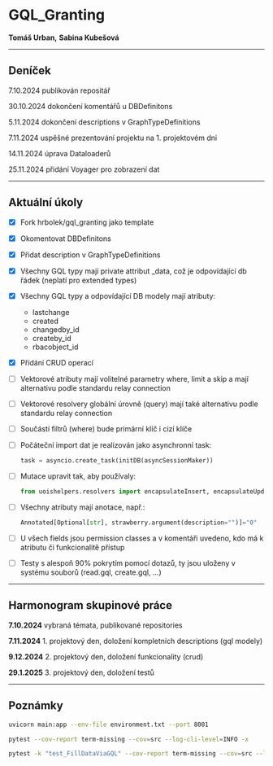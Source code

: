 # GQL_Granting

__Tomáš Urban,__ 
__Sabina Kubešová__
________________________________________________________________________

## Deníček

7.10.2024 publikován repositář

30.10.2024 dokončení komentářů u DBDefinitons

5.11.2024 dokončení descriptions v GraphTypeDefinitions

7.11.2024 uspěšné prezentování projektu na 1. projektovém dni

14.11.2024 úprava Dataloaderů

25.11.2024 přidání Voyager pro zobrazení dat
________________________________________________________________________

## Aktuální úkoly

- [x] Fork hrbolek/gql_granting jako template
- [x] Okomentovat DBDefinitons
- [x] Přidat description v GraphTypeDefinitions
- [x] Všechny GQL typy mají private attribut _data, což je odpovídající db řádek (neplatí pro extended types)
- [x] Všechny GQL typy a odpovídající DB modely mají atributy:
    - lastchange
    - created
    - changedby_id
    - createby_id
    - rbacobject_id
- [x] Přidání CRUD operací

- [ ] Vektorové atributy mají volitelné parametry where, limit a skip a mají alternativu podle standardu relay connection
- [ ] Vektorové resolvery globální úrovně (query) mají také alternativu podle standardu relay connection
- [ ] Součástí filtrů (where) bude primární klíč i cizí klíče
- [ ] Počáteční import dat je realizován jako asynchronní task: 
    ```python
    task = asyncio.create_task(initDB(asyncSessionMaker))
    ```
- [ ] Mutace upravit tak, aby používaly:
    ```python
    from uoishelpers.resolvers import encapsulateInsert, encapsulateUpdate, encapsulateDelete
    ```
- [ ] Všechny atributy mají anotace, např.:
    ```python
    Annotated[Optional[str], strawberry.argument(description="")]="0"
    ```
- [ ] U všech fields jsou permission classes a v komentáři uvedeno, kdo má k atributu či funkcionalitě přístup
- [ ] Testy s alespoň 90% pokrytím pomocí dotazů, ty jsou uloženy v systému souborů (read.gql, create.gql, …)

________________________________________________________________________

## Harmonogram skupinové práce

__7.10.2024__ vybraná témata, publikované repositories

__7.11.2024__ 1. projektový den, doložení kompletních descriptions (gql modely)

__9.12.2024__ 2. projektový den, doložení funkcionality (crud)

__29.1.2025__ 3. projektový den, doložení testů
________________________________________________________________________

## Poznámky

```bash
uvicorn main:app --env-file environment.txt --port 8001
```
```bash
pytest --cov-report term-missing --cov=src --log-cli-level=INFO -x
```
```bash
pytest -k "test_FillDataViaGQL" --cov-report term-missing --cov=src --log-cli-level=INFO -x
```

